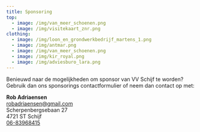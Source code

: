 ```yaml
---
title: Sponsoring
top:
  - image: /img/van_meer_schoenen.png
  - image: /img/visitekaart_znr.png
clothing:
  - image: /img/loon_en_grondwerkbedrijf_martens_1.png
  - image: /img/antmar.png
  - image: /img/van_meer_schoenen.png
  - image: /img/kir_royal.png
  - image: /img/adviesburo_lara.png
---
```

Benieuwd naar de mogelijkheden om sponsor van VV Schijf te worden? Gebruik dan ons sponsorings contactformulier of neem dan contact op met:

**Rob Adriaensen**\
[robadriaensen@gmail.com](mailto:robadriaensen@gmail.com)\
Scherpenbergsebaan 27\
4721 ST Schijf\
[06-83968415](tel:+31683968415)